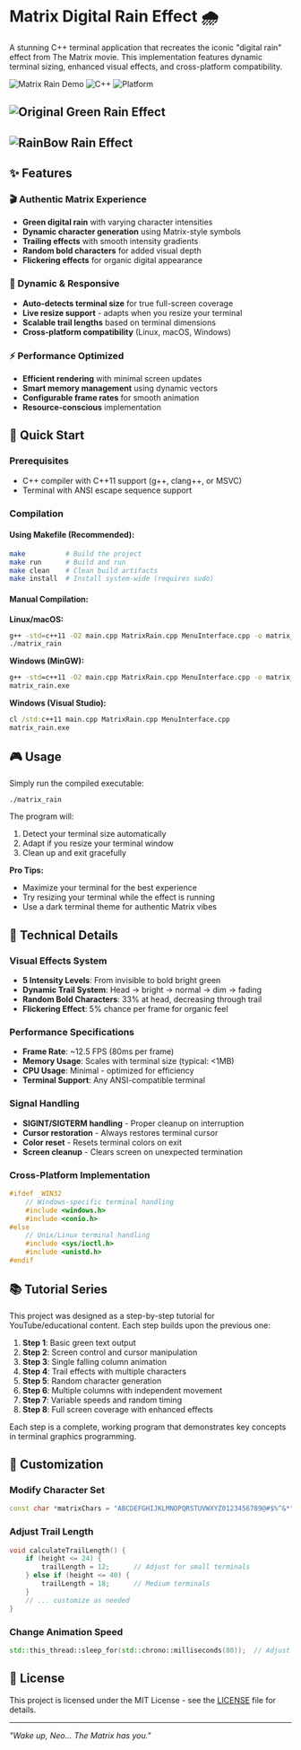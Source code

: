 # Matrix Digital Rain Effect 🌧️

A stunning C++ terminal application that recreates the iconic "digital rain" effect from The Matrix movie. This implementation features dynamic terminal sizing, enhanced visual effects, and cross-platform compatibility.

![Matrix Rain Demo](https://img.shields.io/badge/Terminal-Matrix%20Rain-green?style=for-the-badge)
![C++](https://img.shields.io/badge/C%2B%2B-11%2B-blue?style=for-the-badge&logo=cplusplus)
![Platform](https://img.shields.io/badge/Platform-Linux%20%7C%20macOS%20%7C%20Windows-lightgrey?style=for-the-badge)

## ![Original Green Rain Effect](screenshots/green_original.gif)

## ![RainBow Rain Effect](screenshots/rainbow.gif)

## ✨ Features

### 🎬 Authentic Matrix Experience

- **Green digital rain** with varying character intensities
- **Dynamic character generation** using Matrix-style symbols
- **Trailing effects** with smooth intensity gradients
- **Random bold characters** for added visual depth
- **Flickering effects** for organic digital appearance

### 📱 Dynamic & Responsive

- **Auto-detects terminal size** for true full-screen coverage
- **Live resize support** - adapts when you resize your terminal
- **Scalable trail lengths** based on terminal dimensions
- **Cross-platform compatibility** (Linux, macOS, Windows)

### ⚡ Performance Optimized

- **Efficient rendering** with minimal screen updates
- **Smart memory management** using dynamic vectors
- **Configurable frame rates** for smooth animation
- **Resource-conscious** implementation

## 🚀 Quick Start

### Prerequisites

- C++ compiler with C++11 support (g++, clang++, or MSVC)
- Terminal with ANSI escape sequence support

### Compilation

#### Using Makefile (Recommended):

```bash
make          # Build the project
make run      # Build and run
make clean    # Clean build artifacts
make install  # Install system-wide (requires sudo)
```

#### Manual Compilation:

**Linux/macOS:**

```bash
g++ -std=c++11 -O2 main.cpp MatrixRain.cpp MenuInterface.cpp -o matrix_rain
./matrix_rain
```

**Windows (MinGW):**

```cmd
g++ -std=c++11 -O2 main.cpp MatrixRain.cpp MenuInterface.cpp -o matrix_rain.exe
matrix_rain.exe
```

**Windows (Visual Studio):**

```cmd
cl /std:c++11 main.cpp MatrixRain.cpp MenuInterface.cpp
matrix_rain.exe
```

## 🎮 Usage

Simply run the compiled executable:

```bash
./matrix_rain
```

The program will:

1. Detect your terminal size automatically
2. Adapt if you resize your terminal window
3. Clean up and exit gracefully

**Pro Tips:**

- Maximize your terminal for the best experience
- Try resizing your terminal while the effect is running
- Use a dark terminal theme for authentic Matrix vibes

## 🔧 Technical Details

### Visual Effects System

- **5 Intensity Levels**: From invisible to bold bright green
- **Dynamic Trail System**: Head → bright → normal → dim → fading
- **Random Bold Characters**: 33% at head, decreasing through trail
- **Flickering Effect**: 5% chance per frame for organic feel

### Performance Specifications

- **Frame Rate**: ~12.5 FPS (80ms per frame)
- **Memory Usage**: Scales with terminal size (typical: <1MB)
- **CPU Usage**: Minimal - optimized for efficiency
- **Terminal Support**: Any ANSI-compatible terminal

### Signal Handling

- **SIGINT/SIGTERM handling** - Proper cleanup on interruption
- **Cursor restoration** - Always restores terminal cursor
- **Color reset** - Resets terminal colors on exit
- **Screen cleanup** - Clears screen on unexpected termination

### Cross-Platform Implementation

```cpp
#ifdef _WIN32
    // Windows-specific terminal handling
    #include <windows.h>
    #include <conio.h>
#else
    // Unix/Linux terminal handling
    #include <sys/ioctl.h>
    #include <unistd.h>
#endif
```

## 📚 Tutorial Series

This project was designed as a step-by-step tutorial for YouTube/educational content. Each step builds upon the previous one:

1. **Step 1**: Basic green text output
2. **Step 2**: Screen control and cursor manipulation
3. **Step 3**: Single falling column animation
4. **Step 4**: Trail effects with multiple characters
5. **Step 5**: Random character generation
6. **Step 6**: Multiple columns with independent movement
7. **Step 7**: Variable speeds and random timing
8. **Step 8**: Full screen coverage with enhanced effects

Each step is a complete, working program that demonstrates key concepts in terminal graphics programming.

## 🎨 Customization

### Modify Character Set

```cpp
const char *matrixChars = "ABCDEFGHIJKLMNOPQRSTUVWXYZ0123456789@#$%^&*";
```

### Adjust Trail Length

```cpp
void calculateTrailLength() {
    if (height <= 24) {
        trailLength = 12;      // Adjust for small terminals
    } else if (height <= 40) {
        trailLength = 18;      // Medium terminals
    }
    // ... customize as needed
}
```

### Change Animation Speed

```cpp
std::this_thread::sleep_for(std::chrono::milliseconds(80));  // Adjust frame delay
```

## 📄 License

This project is licensed under the MIT License - see the [LICENSE](LICENSE) file for details.

---

_"Wake up, Neo... The Matrix has you."_
